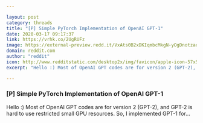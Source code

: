 ```yaml
---

layout: post
category: threads
title: "[P] Simple PyTorch Implementation of OpenAI GPT-1"
date: 2020-03-17 09:17:37
link: https://vrhk.co/2UgRUFz
image: https://external-preview.redd.it/VxAts0B2xDKIqmbcMkgN-yOgDnotzaoBLqYDngaTHz0.jpg?width=400&height=209.42408377&auto=webp&crop=400:209.42408377,smart&s=bdcf9ac37f108b5e4282b92b682b786ebab5a7be
domain: reddit.com
author: "reddit"
icon: http://www.redditstatic.com/desktop2x/img/favicon/apple-icon-57x57.png
excerpt: "Hello :) Most of OpenAI GPT codes are for version 2 (GPT-2), and GPT-2 is hard to use restricted small GPU resources. So, I implemented GPT-1 for..."

---
```


### [P] Simple PyTorch Implementation of OpenAI GPT-1

Hello :) Most of OpenAI GPT codes are for version 2 (GPT-2), and GPT-2 is hard to use restricted small GPU resources. So, I implemented GPT-1 for...